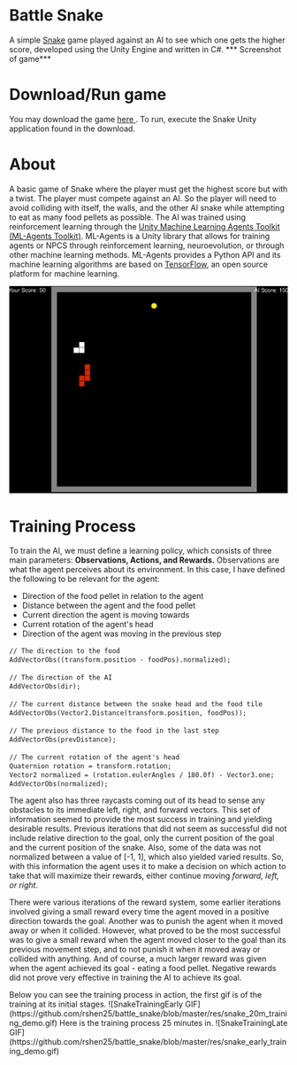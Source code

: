 # Battle Snake
A simple <a href="https://en.wikipedia.org/wiki/Snake_(video_game_genre)">Snake</a> game played against an AI to see which one gets the higher score, developed using the Unity Engine and written in C#.
*** Screenshot of game***

# Download/Run game
You may download the game <a href=""> here </a>. 
To run, execute the Snake Unity application found in the download.

# About
<p>
A basic game of Snake where the player must get the highest score but with a twist. The player must compete against an AI.
So the player will need to avoid colliding with itself, the walls, and the other AI snake while attempting to eat as many food pellets as possible.
The AI was trained using reinforcement learning through the <a href="https://github.com/Unity-Technologies/ml-agents/tree/0.14.0">Unity Machine Learning Agents Toolkit (ML-Agents Toolkit)</a>.
ML-Agents is a Unity library that allows for training agents or NPCS through reinforcement learning, neuroevolution, or through other machine learning methods. ML-Agents provides a
Python API and its machine learning algorithms are based on <a href="https://www.tensorflow.org/">TensorFlow</a>, an open source platform for machine learning.
</p>

![SnakeDemo GIF](https://github.com/rshen25/battle_snake/blob/master/res/snake_demo.gif)

# Training Process
<p>
To train the AI, we must define a learning policy, which consists of three main parameters: <strong>Observations, Actions, and Rewards.</strong> 
Observations are what the agent perceives about its environment. In this case, I have defined the following to be relevant for the agent:
</p>
<ul>
<li>Direction of the food pellet in relation to the agent</li>
<li>Distance between the agent and the food pellet</li>
<li>Current direction the agent is moving towards</li>
<li>Current rotation of the agent's head</li>
<li>Direction of the agent was moving in the previous step</li>
</ul>

```
// The direction to the food
AddVectorObs((transform.position - foodPos).normalized);

// The direction of the AI
AddVectorObs(dir);

// The current distance between the snake head and the food tile 
AddVectorObs(Vector2.Distance(transform.position, foodPos));

// The previous distance to the food in the last step
AddVectorObs(prevDistance);

// The current rotation of the agent's head
Quaternion rotation = transform.rotation;
Vector2 normalized = (rotation.eulerAngles / 180.0f) - Vector3.one;
AddVectorObs(normalized);
```

<p>
The agent also has three raycasts coming out of its head to sense any obstacles to its immediate left, right, and forward vectors. This set of information seemed to provide the most success
in training and yielding desirable results. Previous iterations that did not seem as successful did not include relative direction to the goal, only the current position of the goal and the
current position of the snake. Also, some of the data was not normalized between a value of [-1, 1], which also yielded varied results. So, with this information the agent uses it to make a 
decision on which action to take that will maximize their rewards, either continue moving <em>forward, left, or right</em>. 
</p>

<p>
There were various iterations of the reward system, some earlier iterations involved giving a small reward every time the agent moved in a positive direction towards the goal. Another was to
punish the agent when it moved away or when it collided. However, what proved to be the most successful was to give a small reward when the agent moved closer to the goal than its previous 
movement step, and to not punish it when it moved away or collided with anything. And of course, a much larger reward was given when the agent achieved its goal - eating a food pellet. 
Negative rewards did not prove very effective in training the AI to achieve its goal. 
</p>
Below you can see the training process in action, the first gif is of the training at its initial stages.
![SnakeTrainingEarly GIF](https://github.com/rshen25/battle_snake/blob/master/res/snake_20m_training_demo.gif)
Here is the training process 25 minutes in.
![SnakeTrainingLate GIF](https://github.com/rshen25/battle_snake/blob/master/res/snake_early_training_demo.gif)

